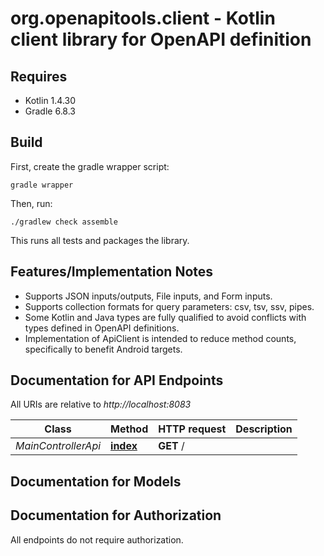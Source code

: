 # org.openapitools.client - Kotlin client library for OpenAPI definition

## Requires

* Kotlin 1.4.30
* Gradle 6.8.3

## Build

First, create the gradle wrapper script:

```
gradle wrapper
```

Then, run:

```
./gradlew check assemble
```

This runs all tests and packages the library.

## Features/Implementation Notes

* Supports JSON inputs/outputs, File inputs, and Form inputs.
* Supports collection formats for query parameters: csv, tsv, ssv, pipes.
* Some Kotlin and Java types are fully qualified to avoid conflicts with types defined in OpenAPI definitions.
* Implementation of ApiClient is intended to reduce method counts, specifically to benefit Android targets.

<a name="documentation-for-api-endpoints"></a>
## Documentation for API Endpoints

All URIs are relative to *http://localhost:8083*

Class | Method | HTTP request | Description
------------ | ------------- | ------------- | -------------
*MainControllerApi* | [**index**](docs/MainControllerApi.md#index) | **GET** / | 


<a name="documentation-for-models"></a>
## Documentation for Models



<a name="documentation-for-authorization"></a>
## Documentation for Authorization

All endpoints do not require authorization.
